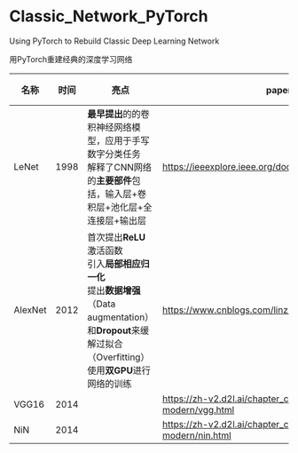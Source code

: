 # Classic_Network_PyTorch
Using PyTorch to Rebuild Classic Deep Learning Network

用PyTorch重建经典的深度学习网络



| 名称 | 时间 | 亮点 | paper链接 | code链接 |
| ------ | ---- | --------- | ---------- | --------- |
| LeNet  | 1998 | **最早提出**的的卷积神经网络模型，应用于手写数字分类任务<br />解释了CNN网络的**主要部件**包括，输入层+卷积层+池化层+全连接层+输出层 | https://ieeexplore.ieee.org/document/726791 | [LeNet](https://github.com/Windxy/Classic_Network_PyTorch/blob/main/LeNet.py) |
| AlexNet| 2012 | 首次提出**ReLU**激活函数<br />引入**局部相应归一化**<br />提出**数据增强**（Data augmentation）和**Dropout**来缓解过拟合（Overfitting）<br/>使用**双GPU**进行网络的训练 | https://www.cnblogs.com/linzzz98/articles/13410329.html | [AlexNet](https://github.com/Windxy/Classic_Network_PyTorch/blob/main/AlexNet.py) |
| VGG16  | 2014 |  | https://zh-v2.d2l.ai/chapter_convolutional-modern/vgg.html | |
| NiN    | 2014 |  | https://zh-v2.d2l.ai/chapter_convolutional-modern/nin.html |  |

